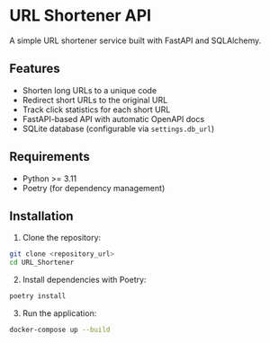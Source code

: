 # URL Shortener API

A simple URL shortener service built with FastAPI and SQLAlchemy.

## Features

- Shorten long URLs to a unique code
- Redirect short URLs to the original URL
- Track click statistics for each short URL
- FastAPI-based API with automatic OpenAPI docs
- SQLite database (configurable via `settings.db_url`)

## Requirements

- Python >= 3.11
- Poetry (for dependency management)

## Installation

1. Clone the repository:

```bash
git clone <repository_url>
cd URL_Shortener
```
2. Install dependencies with Poetry:
```bash
poetry install
```
3. Run the application:

```bash
docker-compose up --build 
```
